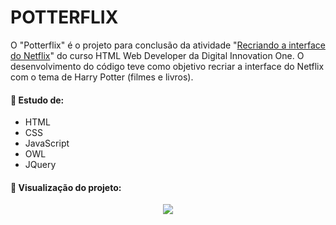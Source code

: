 # POTTERFLIX
O "Potterflix" é o projeto para conclusão da atividade "<a href="https://web.dio.me/project/recriando-a-interface-do-netflix/learning/a9150215-27d5-4a2c-8870-b1eb109e257a?back=/track/html-web-developer" target="_blank">Recriando a interface do Netflix</a>" do curso HTML Web Developer da Digital Innovation One.
O desenvolvimento do código teve como objetivo recriar a interface do Netflix com o tema de Harry Potter (filmes e livros).

#### 📌 Estudo de:
- HTML
- CSS
- JavaScript
- OWL
- JQuery

#### 📌 Visualização do projeto:

<p align="center">
  <img src="/img/gif_potterflix.gif">
</p>
